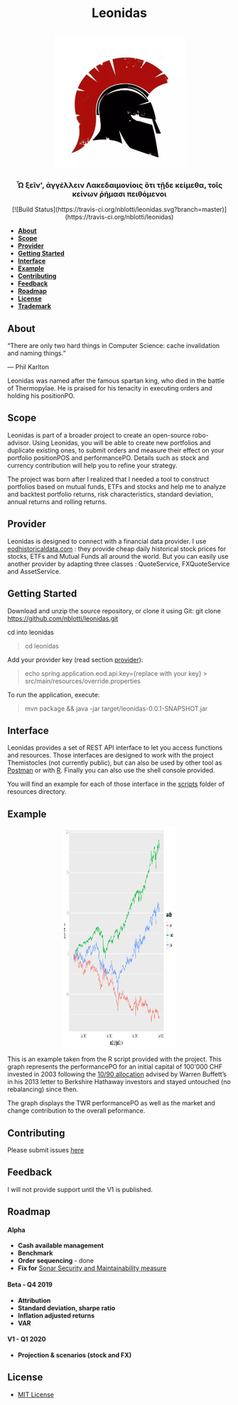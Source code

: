 <div id="leo" align="center"><h1> Leonidas </h1>
</div>
<div id="leonidas-logo" align="center">
    <br />
    <img src="https://github.com/nblotti/leonidas/blob/master/src/main/resources/leonidas.png?sanitize=true" alt="Leonidas Logo" width="300"/>
    <h3>Ὦ ξεῖν', ἀγγέλλειν Λακεδαιμονίοις ὅτι τῇδε
κείμεθα, τοῖς κείνων ῥήμασι πειθόμενοι
</h3>
</div>

<div id="badges" align="center">
[![Build Status](https://travis-ci.org/nblotti/leonidas.svg?branch=master)](https://travis-ci.org/nblotti/leonidas)
</div>

<div style='margin:0 auto;width:80%;'>

</div>

- [**About**](#about)
- [**Scope**](#scope)
- [**Provider**](#provider)
- [**Getting Started**](#getting-started)
- [**Interface**](#interface)
- [**Example**](#example)
- [**Contributing**](#contributing)
- [**Feedback**](#feedback)
- [**Roadmap**](#roadmap)
- [**License**](#license)
- [**Trademark**](#trademark)

## About


“There are only two hard things in Computer Science: cache invalidation and naming things.”

— Phil Karlton

Leonidas was named after the famous spartan king, who died in the battle of Thermopylae.  He is praised for his tenacity in executing orders and holding his positionPO.
## Scope

Leonidas is part of a broader project to create an open-source robo-advisor. Using Leonidas, you will be able to create new portfolios and duplicate existing ones, to submit orders and measure their effect on your portfolio positionPOS and performancePO. Details such as stock and currency contribution will help you to refine your strategy. 

The project was born after I realized that I needed a tool to construct portfolios based on mutual funds, ETFs and stocks and help me to analyze and backtest portfolio returns, risk characteristics, standard deviation, annual returns and rolling returns. 

## Provider

Leonidas is designed to connect with a financial data provider. I use [eodhistoricaldata.com](https://eodhistoricaldata.com/) : they provide cheap daily historical stock prices for stocks, ETFs and Mutual Funds all around the world. But you can easily  use another provider by adapting three classes : QuoteService, FXQuoteService and AssetService.

## Getting Started

Download and unzip the source repository, or clone it using Git: git clone https://github.com/nblotti/leonidas.git

cd into leonidas

<blockquote>
cd leonidas

</blockquote>

Add your provider key (read section [provider](#provider)):
<blockquote>
echo spring.application.eod.api.key={replace with your key} > src/main/resources/override.properties
</blockquote>

To run the application, execute:
<blockquote>
mvn package && java -jar target/leonidas-0.0.1-SNAPSHOT.jar
</blockquote>


## Interface

Leonidas provides a set of REST API interface to let you access functions and resources. Those interfaces are designed to work with the project Themistocles (not currently public), but can also be used by other tool as [Postman](https://www.getpostman.com/) or with [R](https://www.r-project.org/). 
Finally you can also use the shell console provided. 

You will find an example for each of those interface in the [scripts](https://github.com/nblotti/leonidas/tree/master/src/main/resources/scripts) folder of resources directory.

## Example

<img src="https://github.com/nblotti/leonidas/blob/master/src/main/resources/15YwBuffet.png" alt="15Y" height="500" width="1200" style="display: block;margin-left: auto;margin-right: auto;width: 50%;"/>

This is an example taken from the R script provided with the project. This graph represents the performancePO for an initial capital of 100'000 CHF invested in 2003 following the [10/90 allocation](https://www.investopedia.com/articles/personal-finance/121815/buffetts-9010-assetPO-allocation-sound.asp) advised by Warren Buffett’s in his 2013 letter to Berkshire Hathaway investors and stayed untouched (no rebalancing) since then. 

The graph displays the TWR performancePO as well as the market and change contribution to the overall peformance.


## Contributing

Please submit issues [here](https://github.com/nblotti/leonidas/issues)


## Feedback

I will not provide support until the V1 is published. 

## Roadmap

<h4>Alpha</h4>

 - __Cash available management__
 - __Benchmark__
 - __Order sequencing__ - done
 - __Fix for__ [Sonar Security and Maintainability measure](https://sonarcloud.io/dashboard?id=nblotti_leonidas)
 
 <h4>Beta - Q4 2019</h4>
 
 - __Attribution__
 - __Standard deviation, sharpe ratio__
 - __Inflation adjusted returns__
 - __VAR__
 
 <h4>V1 - Q1 2020</h4>
 
 - __Projection & scenarios (stock and FX)__


## License

- [MIT License](LICENSE)


